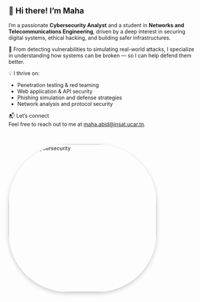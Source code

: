 
<div style="display: flex; align-items: center; justify-content: space-between; flex-wrap: wrap; gap: 2rem; margin-top: 2rem;">
  <div style="flex: 1; min-width: 250px;">
    <h2>👋 Hi there! I’m Maha</h2>
    <p>I’m a passionate <strong>Cybersecurity Analyst</strong> and a student in <strong>Networks and Telecommunications Engineering</strong>, driven by a deep interest in securing digital systems, ethical hacking, and building safer infrastructures.</p>
    <p>🔐 From detecting vulnerabilities to simulating real-world attacks, I specialize in understanding how systems can be broken — so I can help defend them better.</p>
    <p>💡 I thrive on:</p>
    <ul>
      <li>Penetration testing & red teaming</li>
      <li>Web application & API security</li>
      <li>Phishing simulation and defense strategies</li>
      <li>Network analysis and protocol security</li>
    </ul>
    <p>📬 Let’s connect<br>
    Feel free to reach out to me at <a href="mailto:maha.abid@insat.ucar.tn">maha.abid@insat.ucar.tn</a>.</p>
  </div>
  <div style="flex: 0 0 200px;">
    <img src="/static/cyber_maha.png" alt="Maha in Cybersecurity" style="border-radius: 40%; width: 400px; height: 400px; object-fit: cover; box-shadow: 0 4px 12px rgba(0,0,0,0.2);" />
  </div>
</div>